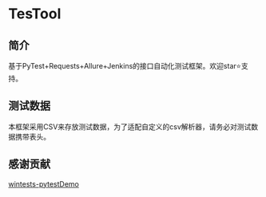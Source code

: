 # TesTool

## 简介

基于PyTest+Requests+Allure+Jenkins的接口自动化测试框架。欢迎star:star:支持。

## 测试数据

本框架采用CSV来存放测试数据，为了适配自定义的csv解析器，请务必对测试数据携带表头。


## 感谢贡献

[wintests-pytestDemo](https://github.com/wintests/pytestDemo)

